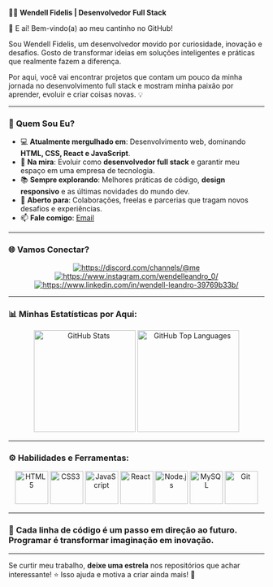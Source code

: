 🧑‍💻 **Wendell Fidelis | Desenvolvedor Full Stack**

🚀 E aí! Bem-vindo(a) ao meu cantinho no GitHub!

Sou Wendell Fidelis, um desenvolvedor movido por curiosidade, inovação e desafios. Gosto de transformar ideias em soluções inteligentes e práticas que realmente fazem a diferença.

Por aqui, você vai encontrar projetos que contam um pouco da minha jornada no desenvolvimento full stack e mostram minha paixão por aprender, evoluir e criar coisas novas. 💡

---

### 🚀 **Quem Sou Eu?**

- 💻 **Atualmente mergulhado em**: Desenvolvimento web, dominando **HTML, CSS, React e JavaScript**.  
- 🎯 **Na mira**: Evoluir como **desenvolvedor full stack** e garantir meu espaço em uma empresa de tecnologia.  
- 📚 **Sempre explorando**: Melhores práticas de código, **design responsivo** e as últimas novidades do mundo dev.  
- 🤝 **Aberto para**: Colaborações, freelas e parcerias que tragam novos desafios e experiências.  
- 📫 **Fale comigo**: [Email](mailto:wendellalexfidelis01@hotmail.com)  

---

### 🌐 **Vamos Conectar?**

<p align="center">
  <a href="https://discord.com/channels/@me" target="_blank">
    <img src="https://img.shields.io/badge/Discord-7289DA?style=for-the-badge&logo=discord&logoColor=white" alt="https://discord.com/channels/@me"/>
  </a>
  <a href="https://www.instagram.com/wendelleandro_0/" target="_blank">
    <img src="https://img.shields.io/badge/Instagram-E4405F?style=for-the-badge&logo=instagram&logoColor=white" alt="https://www.instagram.com/wendelleandro_0/"/>
  </a>
  <a href="https://www.linkedin.com/in/wendell-leandro-39769b33b/" target="_blank">
    <img src="https://img.shields.io/badge/LinkedIn-0A66C2?style=for-the-badge&logo=linkedin&logoColor=white" alt="https://www.linkedin.com/in/wendell-leandro-39769b33b/"/>
  </a>
</p>

---

### 📊 **Minhas Estatísticas por Aqui:**

<p align="center">
  <img 
    alt="GitHub Stats" 
    height="200" 
    src="https://github-readme-stats.vercel.app/api?username=wendellalex&show_icons=true&theme=tokyonight&include_all_commits=true&locale=pt-br" 
  />
  <img 
    alt="GitHub Top Languages" 
    height="200" 
    src="https://github-readme-stats.vercel.app/api/top-langs/?username=wendellalex&theme=tokyonight&layout=compact&include_all_commits=true&custom_title=Tecnologias&langs_count=9" 
  />
</p>

---

### ⚙️ **Habilidades e Ferramentas:**

<p align="center">
  <a href="#"><img src="https://skillicons.dev/icons?i=html" alt="HTML5" width="65" height="65"/></a>
  <a href="#"><img src="https://skillicons.dev/icons?i=css" alt="CSS3" width="65" height="65"/></a>
  <a href="#"><img src="https://skillicons.dev/icons?i=javascript" alt="JavaScript" width="65" height="65"/></a>
  <a href="#"><img src="https://skillicons.dev/icons?i=react" alt="React" width="65" height="65"/></a>
  <a href="#"><img src="https://skillicons.dev/icons?i=nodejs" alt="Node.js" width="65" height="65"/></a>
  <a href="#"><img src="https://skillicons.dev/icons?i=mysql" alt="MySQL" width="65" height="65"/></a>
  <a href="#"><img src="https://skillicons.dev/icons?i=git" alt="Git" width="65" height="65"/></a>
</p>

---

### 🌟 **Cada linha de código é um passo em direção ao futuro. Programar é transformar imaginação em inovação.**

---

Se curtir meu trabalho, **deixe uma estrela** nos repositórios que achar interessante! ⭐ Isso ajuda e motiva a criar ainda mais! 🚀
